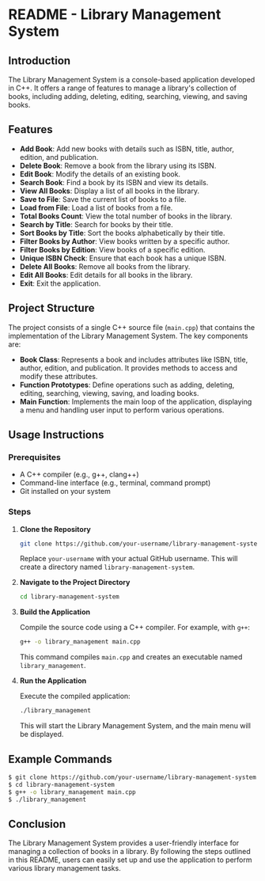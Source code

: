 # README - Library Management System

## Introduction

The Library Management System is a console-based application developed in C++. It offers a range of features to manage a library's collection of books, including adding, deleting, editing, searching, viewing, and saving books.

## Features

- **Add Book**: Add new books with details such as ISBN, title, author, edition, and publication.
- **Delete Book**: Remove a book from the library using its ISBN.
- **Edit Book**: Modify the details of an existing book.
- **Search Book**: Find a book by its ISBN and view its details.
- **View All Books**: Display a list of all books in the library.
- **Save to File**: Save the current list of books to a file.
- **Load from File**: Load a list of books from a file.
- **Total Books Count**: View the total number of books in the library.
- **Search by Title**: Search for books by their title.
- **Sort Books by Title**: Sort the books alphabetically by their title.
- **Filter Books by Author**: View books written by a specific author.
- **Filter Books by Edition**: View books of a specific edition.
- **Unique ISBN Check**: Ensure that each book has a unique ISBN.
- **Delete All Books**: Remove all books from the library.
- **Edit All Books**: Edit details for all books in the library.
- **Exit**: Exit the application.

## Project Structure

The project consists of a single C++ source file (`main.cpp`) that contains the implementation of the Library Management System. The key components are:

- **Book Class**: Represents a book and includes attributes like ISBN, title, author, edition, and publication. It provides methods to access and modify these attributes.
- **Function Prototypes**: Define operations such as adding, deleting, editing, searching, viewing, saving, and loading books.
- **Main Function**: Implements the main loop of the application, displaying a menu and handling user input to perform various operations.

## Usage Instructions

### Prerequisites

- A C++ compiler (e.g., g++, clang++)
- Command-line interface (e.g., terminal, command prompt)
- Git installed on your system

### Steps

1. **Clone the Repository**

   ```sh
   git clone https://github.com/your-username/library-management-system.git
   ```

   Replace `your-username` with your actual GitHub username. This will create a directory named `library-management-system`.

2. **Navigate to the Project Directory**

   ```sh
   cd library-management-system
   ```

3. **Build the Application**

   Compile the source code using a C++ compiler. For example, with `g++`:

   ```sh
   g++ -o library_management main.cpp
   ```

   This command compiles `main.cpp` and creates an executable named `library_management`.

4. **Run the Application**

   Execute the compiled application:

   ```sh
   ./library_management
   ```

   This will start the Library Management System, and the main menu will be displayed.

## Example Commands

```sh
$ git clone https://github.com/your-username/library-management-system.git
$ cd library-management-system
$ g++ -o library_management main.cpp
$ ./library_management
```

## Conclusion

The Library Management System provides a user-friendly interface for managing a collection of books in a library. By following the steps outlined in this README, users can easily set up and use the application to perform various library management tasks.
